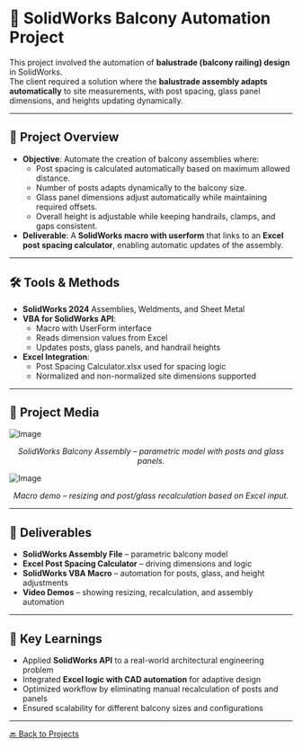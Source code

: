 # 🏢 SolidWorks Balcony Automation Project

This project involved the automation of **balustrade (balcony railing) design** in SolidWorks.  
The client required a solution where the **balustrade assembly adapts automatically** to site measurements, with post spacing, glass panel dimensions, and heights updating dynamically.

---

## 🔹 Project Overview
- **Objective**: Automate the creation of balcony assemblies where:
  - Post spacing is calculated automatically based on maximum allowed distance.
  - Number of posts adapts dynamically to the balcony size.
  - Glass panel dimensions adjust automatically while maintaining required offsets.
  - Overall height is adjustable while keeping handrails, clamps, and gaps consistent.
- **Deliverable**: A **SolidWorks macro with userform** that links to an **Excel post spacing calculator**, enabling automatic updates of the assembly.

---

## 🛠 Tools & Methods
- **SolidWorks 2024** Assemblies, Weldments, and Sheet Metal
- **VBA for SolidWorks API**:
  - Macro with UserForm interface
  - Reads dimension values from Excel
  - Updates posts, glass panels, and handrail heights
- **Excel Integration**:
  - Post Spacing Calculator.xlsx used for spacing logic
  - Normalized and non-normalized site dimensions supported

---

## 📸 Project Media

![Image](https://github.com/user-attachments/assets/79036c9d-a0ee-4f29-a604-5c0b7da6a42f)
<p align="center">
  <em>SolidWorks Balcony Assembly – parametric model with posts and glass panels.</em>
</p>


![Image](https://github.com/user-attachments/assets/9695122e-4a8c-45dc-9d86-4602e98ff08a)
<p align="center">
  <em>Macro demo – resizing and post/glass recalculation based on Excel input.</em>
</p>

---

## 📂 Deliverables
- **SolidWorks Assembly File** – parametric balcony model  
- **Excel Post Spacing Calculator** – driving dimensions and logic  
- **SolidWorks VBA Macro** – automation for posts, glass, and height adjustments  
- **Video Demos** – showing resizing, recalculation, and assembly automation  

---

## 🎯 Key Learnings
- Applied **SolidWorks API** to a real-world architectural engineering problem  
- Integrated **Excel logic with CAD automation** for adaptive design  
- Optimized workflow by eliminating manual recalculation of posts and panels  
- Ensured scalability for different balcony sizes and configurations  

---

[🔙 Back to Projects](../README.md)
